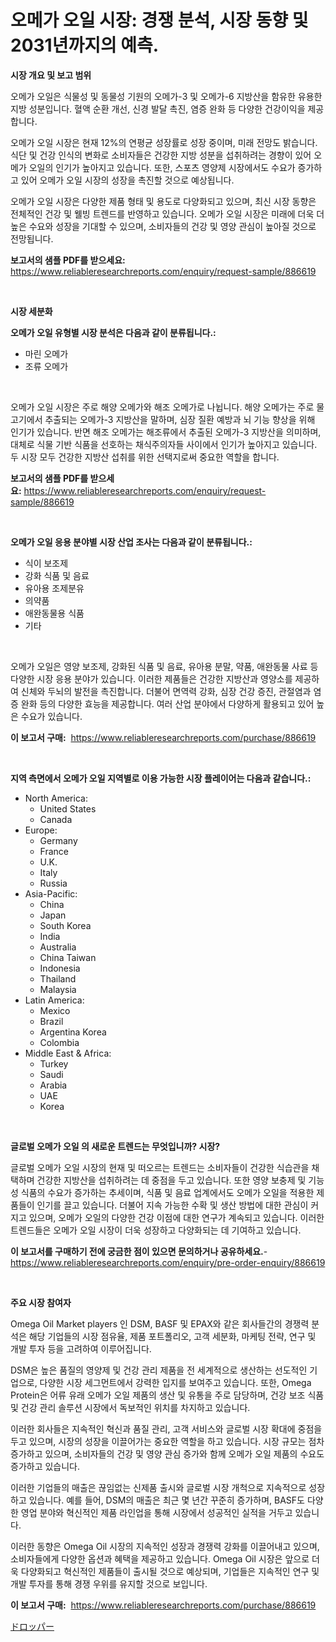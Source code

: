 <p><h1>오메가 오일 시장: 경쟁 분석, 시장 동향 및 2031년까지의 예측.</h1></p><p><strong>시장 개요 및 보고 범위</strong></p>
<p><p>오메가 오일은 식물성 및 동물성 기원의 오메가-3 및 오메가-6 지방산을 함유한 유용한 지방 성분입니다. 혈액 순환 개선, 신경 발달 촉진, 염증 완화 등 다양한 건강이익을 제공합니다. </p><p>오메가 오일 시장은 현재 12%의 연평균 성장률로 성장 중이며, 미래 전망도 밝습니다. 식단 및 건강 인식의 변화로 소비자들은 건강한 지방 성분을 섭취하려는 경향이 있어 오메가 오일의 인기가 높아지고 있습니다. 또한, 스포츠 영양제 시장에서도 수요가 증가하고 있어 오메가 오일 시장의 성장을 촉진할 것으로 예상됩니다. </p><p>오메가 오일 시장은 다양한 제품 형태 및 용도로 다양화되고 있으며, 최신 시장 동향은 전체적인 건강 및 웰빙 트렌드를 반영하고 있습니다. 오메가 오일 시장은 미래에 더욱 더 높은 수요와 성장을 기대할 수 있으며, 소비자들의 건강 및 영양 관심이 높아질 것으로 전망됩니다.</p></p>
<p><strong>보고서의 샘플 PDF를 받으세요:</strong> <a href="https://www.reliableresearchreports.com/enquiry/request-sample/886619">https://www.reliableresearchreports.com/enquiry/request-sample/886619</a></p>
<p>&nbsp;</p>
<p><strong>시장 세분화</strong></p>
<p><strong>오메가 오일 유형별 시장 분석은 다음과 같이 분류됩니다.:</strong></p>
<p><ul><li>마린 오메가</li><li>조류 오메가</li></ul></p>
<p>&nbsp;</p>
<p><p>오메가 오일 시장은 주로 해양 오메가와 해조 오메가로 나뉩니다. 해양 오메가는 주로 물고기에서 추출되는 오메가-3 지방산을 말하며, 심장 질환 예방과 뇌 기능 향상을 위해 인기가 있습니다. 반면 해조 오메가는 해조류에서 추출된 오메가-3 지방산을 의미하며, 대체로 식물 기반 식품을 선호하는 채식주의자들 사이에서 인기가 높아지고 있습니다. 두 시장 모두 건강한 지방산 섭취를 위한 선택지로써 중요한 역할을 합니다.</p></p>
<p><strong>보고서의 샘플 PDF를 받으세요:</strong>&nbsp;<a href="https://www.reliableresearchreports.com/enquiry/request-sample/886619">https://www.reliableresearchreports.com/enquiry/request-sample/886619</a></p>
<p>&nbsp;</p>
<p><strong> 오메가 오일 응용 분야별 시장 산업 조사는 다음과 같이 분류됩니다.:</strong></p>
<p><ul><li>식이 보조제</li><li>강화 식품 및 음료</li><li>유아용 조제분유</li><li>의약품</li><li>애완동물용 식품</li><li>기타</li></ul></p>
<p>&nbsp;</p>
<p><p>오메가 오일은 영양 보조제, 강화된 식품 및 음료, 유아용 분말, 약품, 애완동물 사료 등 다양한 시장 응용 분야가 있습니다. 이러한 제품들은 건강한 지방산과 영양소를 제공하여 신체와 두뇌의 발전을 촉진합니다. 더불어 면역력 강화, 심장 건강 증진, 관절염과 염증 완화 등의 다양한 효능을 제공합니다. 여러 산업 분야에서 다양하게 활용되고 있어 높은 수요가 있습니다.</p></p>
<p><strong>이 보고서 구매:</strong>&nbsp; <a href="https://www.reliableresearchreports.com/purchase/886619">https://www.reliableresearchreports.com/purchase/886619</a></p>
<p>&nbsp;</p>
<p><strong>지역 측면에서 오메가 오일 지역별로 이용 가능한 시장 플레이어는 다음과 같습니다.:</strong></p>
<p><ul>
    <li>
        North America:
        <ul>
            <li>United States</li>
            <li>Canada</li>
        </ul>
    </li>
    <li>
        Europe:
        <ul>
            <li>Germany</li>
            <li>France</li>
            <li>U.K.</li>
            <li>Italy</li>
            <li>Russia</li>
        </ul>
    </li>
    <li>
        Asia-Pacific:
        <ul>
            <li>China</li>
            <li>Japan</li>
            <li>South Korea</li>
            <li>India</li>
            <li>Australia</li>
            <li>China Taiwan</li>
            <li>Indonesia</li>
            <li>Thailand</li>
            <li>Malaysia</li>
        </ul>
    </li>
    <li>
        Latin America:
        <ul>
            <li>Mexico</li>
            <li>Brazil</li>
            <li>Argentina Korea</li>
            <li>Colombia</li>
        </ul>
    </li>
    <li>
        Middle East & Africa:
        <ul>
            <li>Turkey</li>
            <li>Saudi</li>
            <li>Arabia</li>
            <li>UAE</li>
            <li>Korea</li>
        </ul>
    </li>
    </ul></p>
<p>&nbsp;</p>
<p><strong>글로벌 오메가 오일 의 새로운 트렌드는 무엇입니까? 시장?</strong></p>
<p><p>글로벌 오메가 오일 시장의 현재 및 떠오르는 트렌드는 소비자들이 건강한 식습관을 채택하며 건강한 지방산을 섭취하려는 데 중점을 두고 있습니다. 또한 영양 보충제 및 기능성 식품의 수요가 증가하는 추세이며, 식품 및 음료 업계에서도 오메가 오일을 적용한 제품들이 인기를 끌고 있습니다. 더불어 지속 가능한 수확 및 생산 방법에 대한 관심이 커지고 있으며, 오메가 오일의 다양한 건강 이점에 대한 연구가 계속되고 있습니다. 이러한 트렌드들은 오메가 오일 시장이 더욱 성장하고 다양화되는 데 기여하고 있습니다.</p></p>
<p><strong>이 보고서를 구매하기 전에 궁금한 점이 있으면 문의하거나 공유하세요.</strong>- <a href="https://www.reliableresearchreports.com/enquiry/pre-order-enquiry/886619">https://www.reliableresearchreports.com/enquiry/pre-order-enquiry/886619</a></p>
<p>&nbsp;</p>
<p><strong>주요 시장 참여자</strong></p>
<p><p>Omega Oil Market players 인 DSM, BASF 및 EPAX와 같은 회사들간의 경쟁력 분석은 해당 기업들의 시장 점유율, 제품 포트폴리오, 고객 세분화, 마케팅 전략, 연구 및 개발 투자 등을 고려하여 이루어집니다.</p><p>DSM은 높은 품질의 영양제 및 건강 관리 제품을 전 세계적으로 생산하는 선도적인 기업으로, 다양한 시장 세그먼트에서 강력한 입지를 보여주고 있습니다. 또한, Omega Protein은 어류 유래 오메가 오일 제품의 생산 및 유통을 주로 담당하며, 건강 보조 식품 및 건강 관리 솔루션 시장에서 독보적인 위치를 차지하고 있습니다.</p><p>이러한 회사들은 지속적인 혁신과 품질 관리, 고객 서비스와 글로벌 시장 확대에 중점을 두고 있으며, 시장의 성장을 이끌어가는 중요한 역할을 하고 있습니다. 시장 규모는 점차 증가하고 있으며, 소비자들의 건강 및 영양 관심 증가와 함께 오메가 오일 제품의 수요도 증가하고 있습니다.</p><p>이러한 기업들의 매출은 끊임없는 신제품 출시와 글로벌 시장 개척으로 지속적으로 성장하고 있습니다. 예를 들어, DSM의 매출은 최근 몇 년간 꾸준히 증가하며, BASF도 다양한 영업 분야와 혁신적인 제품 라인업을 통해 시장에서 성공적인 실적을 거두고 있습니다.</p><p>이러한 동향은 Omega Oil 시장의 지속적인 성장과 경쟁력 강화를 이끌어내고 있으며, 소비자들에게 다양한 옵션과 혜택을 제공하고 있습니다. Omega Oil 시장은 앞으로 더욱 다양화되고 혁신적인 제품들이 출시될 것으로 예상되며, 기업들은 지속적인 연구 및 개발 투자를 통해 경쟁 우위를 유지할 것으로 보입니다.</p></p>
<p><strong>이 보고서 구매:</strong>&nbsp;&nbsp;<a href="https://www.reliableresearchreports.com/purchase/886619">https://www.reliableresearchreports.com/purchase/886619</a></p>
<p><p><a href="https://github.com/Sophiaard2003/Market-Research-Report-List-1/blob/main/209798917368.md">ドロッパー</a></p></p>
